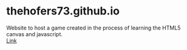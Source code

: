 # thehofers73.github.io
Website to host a game created in the process of learning the HTML5 canvas and javascript.  
[Link](https://thehofers73.github.io)
